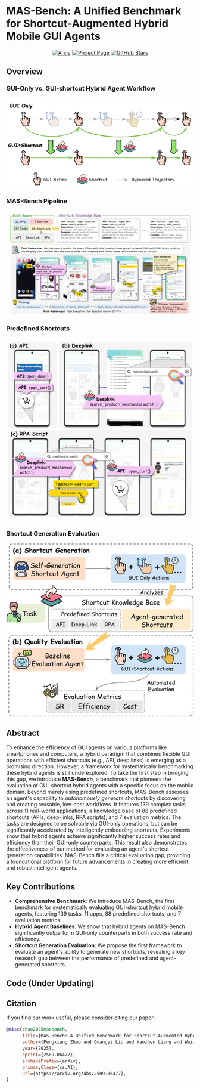 # MAS-Bench: A Unified Benchmark for Shortcut-Augmented Hybrid Mobile GUI Agents

<div align="center">
  <a href="https://arxiv.org/abs/2509.06477"><img src="https://img.shields.io/badge/Arxiv-2509.06477-b31b1b.svg?logo=arXiv" alt="Arxiv"></a>
  <a href="https://pengxiang-zhao.github.io/MAS-Bench/"><img src="https://img.shields.io/badge/Project-Page-Green" alt="Project Page"></a>
  <a href="https://github.com/Pengxiang-zhao/MAS-Bench/stargazers"><img src="https://img.shields.io/github/stars/Pengxiang-zhao/MAS-Bench?style=social" alt="GitHub Stars"></a>
</div>

## Overview

### GUI-Only vs. GUI-shortcut Hybrid Agent Workflow
![GUI-Only vs. Hybrid Agent](assets/teaser.png)

### MAS-Bench Pipeline
![MAS-Bench Pipeline](assets/pipeline.png)

### Predefined Shortcuts
![Predefined Shortcuts](assets/api_deeplink_rpa.png)

### Shortcut Generation Evaluation
![Shortcut Generation Evaluation](assets/generation_evaluation.png)

## Abstract

To enhance the efficiency of GUI agents on various platforms like smartphones and computers, a hybrid paradigm that combines flexible GUI operations with efficient shortcuts (e.g., API, deep links) is emerging as a promising direction. However, a framework for systematically benchmarking these hybrid agents is still underexplored. To take the first step in bridging this gap, we introduce **MAS-Bench**, a benchmark that pioneers the evaluation of GUI-shortcut hybrid agents with a specific focus on the mobile domain. Beyond merely using predefined shortcuts, MAS-Bench assesses an agent's capability to *autonomously generate* shortcuts by discovering and creating reusable, low-cost workflows. It features 139 complex tasks across 11 real-world applications, a knowledge base of 88 predefined shortcuts (APIs, deep-links, RPA scripts), and 7 evaluation metrics. The tasks are designed to be solvable via GUI-only operations, but can be significantly accelerated by intelligently embedding shortcuts. Experiments show that hybrid agents achieve significantly higher success rates and efficiency than their GUI-only counterparts. This result also demonstrates the effectiveness of our method for evaluating an agent's shortcut generation capabilities. MAS-Bench fills a critical evaluation gap, providing a foundational platform for future advancements in creating more efficient and robust intelligent agents.

## Key Contributions

- **Comprehensive Benchmark**: We introduce MAS-Bench, the first benchmark for systematically evaluating GUI-shortcut hybrid mobile agents, featuring 139 tasks, 11 apps, 88 predefined shortcuts, and 7 evaluation metrics.
- **Hybrid Agent Baselines**: We show that hybrid agents on MAS-Bench significantly outperform GUI-only counterparts in both success rate and efficiency.
- **Shortcut Generation Evaluation**: We propose the first framework to evaluate an agent's ability to generate new shortcuts, revealing a key research gap between the performance of predefined and agent-generated shortcuts.



## Code (Under Updating)


## Citation

If you find our work useful, please consider citing our paper:

```bibtex
@misc{zhao2025masbench,
      title={MAS-Bench: A Unified Benchmark for Shortcut-Augmented Hybrid Mobile GUI Agents}, 
      author={Pengxiang Zhao and Guangyi Liu and Yaozhen Liang and Weiqing He and Zhengxi Lu and Yuehao Huang and Yaxuan Guo and Kexin Zhang and Hao Wang and Liang Liu and Yong Liu},
      year={2025},
      eprint={2509.06477},
      archivePrefix={arXiv},
      primaryClass={cs.AI},
      url={https://arxiv.org/abs/2509.06477}, 
}
```


